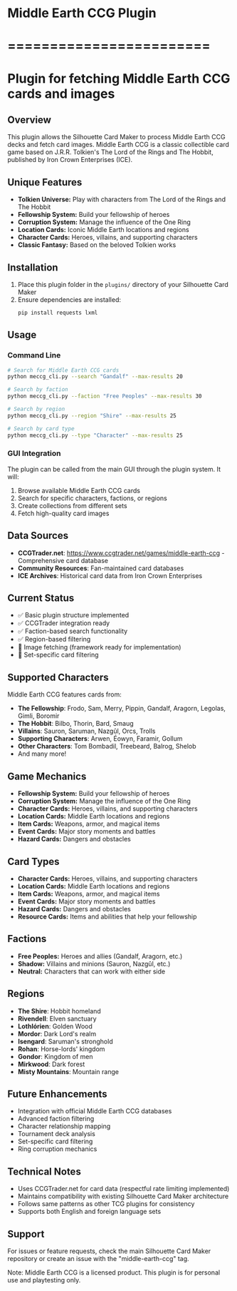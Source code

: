 # Middle Earth CCG Plugin
# ========================
# Plugin for fetching Middle Earth CCG cards and images

## Overview
This plugin allows the Silhouette Card Maker to process Middle Earth CCG decks and fetch card images. Middle Earth CCG is a classic collectible card game based on J.R.R. Tolkien's The Lord of the Rings and The Hobbit, published by Iron Crown Enterprises (ICE).

## Unique Features
- **Tolkien Universe:** Play with characters from The Lord of the Rings and The Hobbit
- **Fellowship System:** Build your fellowship of heroes
- **Corruption System:** Manage the influence of the One Ring
- **Location Cards:** Iconic Middle Earth locations and regions
- **Character Cards:** Heroes, villains, and supporting characters
- **Classic Fantasy:** Based on the beloved Tolkien works

## Installation
1. Place this plugin folder in the `plugins/` directory of your Silhouette Card Maker
2. Ensure dependencies are installed:
   ```bash
   pip install requests lxml
   ```

## Usage

### Command Line
```bash
# Search for Middle Earth CCG cards
python meccg_cli.py --search "Gandalf" --max-results 20

# Search by faction
python meccg_cli.py --faction "Free Peoples" --max-results 30

# Search by region
python meccg_cli.py --region "Shire" --max-results 25

# Search by card type
python meccg_cli.py --type "Character" --max-results 25
```

### GUI Integration
The plugin can be called from the main GUI through the plugin system. It will:
1. Browse available Middle Earth CCG cards
2. Search for specific characters, factions, or regions
3. Create collections from different sets
4. Fetch high-quality card images

## Data Sources
- **CCGTrader.net**: https://www.ccgtrader.net/games/middle-earth-ccg - Comprehensive card database
- **Community Resources**: Fan-maintained card databases
- **ICE Archives**: Historical card data from Iron Crown Enterprises

## Current Status
- ✅ Basic plugin structure implemented
- ✅ CCGTrader integration ready
- ✅ Faction-based search functionality
- ✅ Region-based filtering
- 🔄 Image fetching (framework ready for implementation)
- 🔄 Set-specific card filtering

## Supported Characters
Middle Earth CCG features cards from:
- **The Fellowship**: Frodo, Sam, Merry, Pippin, Gandalf, Aragorn, Legolas, Gimli, Boromir
- **The Hobbit**: Bilbo, Thorin, Bard, Smaug
- **Villains**: Sauron, Saruman, Nazgûl, Orcs, Trolls
- **Supporting Characters**: Arwen, Éowyn, Faramir, Gollum
- **Other Characters**: Tom Bombadil, Treebeard, Balrog, Shelob
- And many more!

## Game Mechanics
- **Fellowship System:** Build your fellowship of heroes
- **Corruption System:** Manage the influence of the One Ring
- **Character Cards:** Heroes, villains, and supporting characters
- **Location Cards:** Middle Earth locations and regions
- **Item Cards:** Weapons, armor, and magical items
- **Event Cards:** Major story moments and battles
- **Hazard Cards:** Dangers and obstacles

## Card Types
- **Character Cards:** Heroes, villains, and supporting characters
- **Location Cards:** Middle Earth locations and regions
- **Item Cards:** Weapons, armor, and magical items
- **Event Cards:** Major story moments and battles
- **Hazard Cards:** Dangers and obstacles
- **Resource Cards:** Items and abilities that help your fellowship

## Factions
- **Free Peoples:** Heroes and allies (Gandalf, Aragorn, etc.)
- **Shadow:** Villains and minions (Sauron, Nazgûl, etc.)
- **Neutral:** Characters that can work with either side

## Regions
- **The Shire**: Hobbit homeland
- **Rivendell**: Elven sanctuary
- **Lothlórien**: Golden Wood
- **Mordor**: Dark Lord's realm
- **Isengard**: Saruman's stronghold
- **Rohan**: Horse-lords' kingdom
- **Gondor**: Kingdom of men
- **Mirkwood**: Dark forest
- **Misty Mountains**: Mountain range

## Future Enhancements
- Integration with official Middle Earth CCG databases
- Advanced faction filtering
- Character relationship mapping
- Tournament deck analysis
- Set-specific card filtering
- Ring corruption mechanics

## Technical Notes
- Uses CCGTrader.net for card data (respectful rate limiting implemented)
- Maintains compatibility with existing Silhouette Card Maker architecture
- Follows same patterns as other TCG plugins for consistency
- Supports both English and foreign language sets

## Support
For issues or feature requests, check the main Silhouette Card Maker repository or create an issue with the "middle-earth-ccg" tag.

Note: Middle Earth CCG is a licensed product. This plugin is for personal use and playtesting only.
